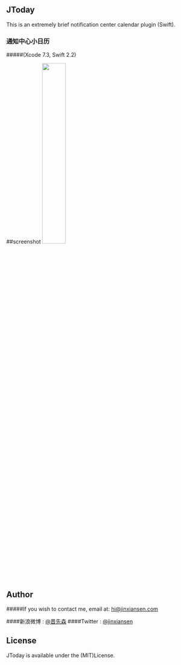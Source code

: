 ## JToday
This is an extremely brief notification center calendar plugin (Swift).
 
### 通知中心小日历

#####(Xcode 7.3, Swift 2.2)

##screenshot
 <img src="JToday/6s-3.png" width="35%">

 
## Author

#####If you wish to contact me, email at: hi@jinxiansen.com

####新浪微博 : [@晋先森](http://weibo.com/3205872327/)
####Twitter : [@jinxiansen](https://twitter.com/jinxiansen)

## License

JToday is available under the (MIT)License.
